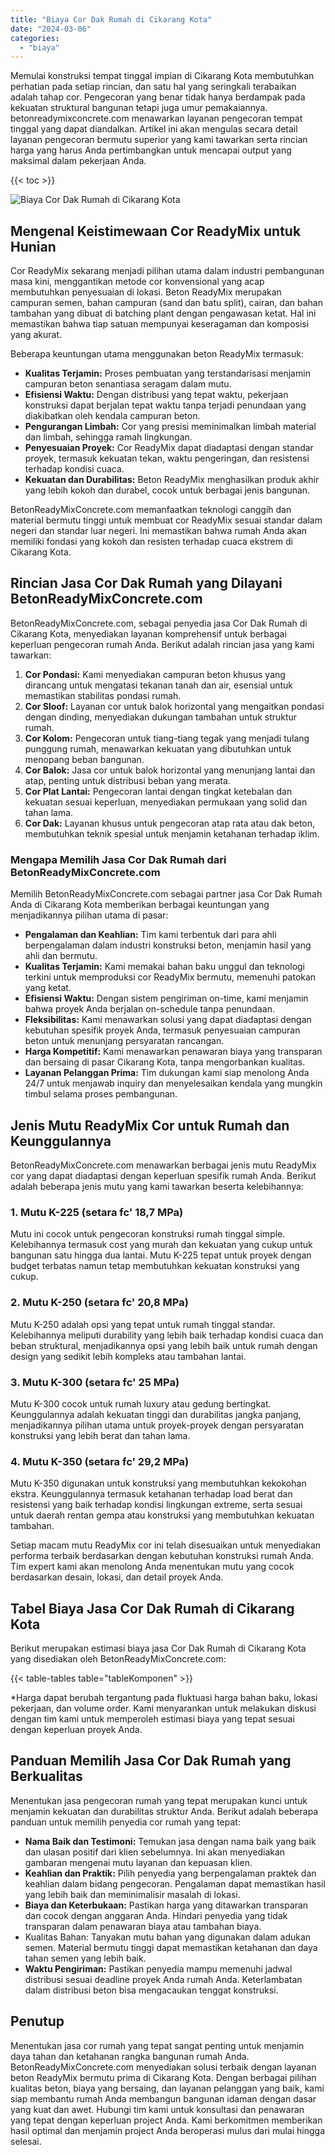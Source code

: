 ```yaml
---
title: "Biaya Cor Dak Rumah di Cikarang Kota"
date: "2024-03-06"
categories: 
  - "biaya"
---
```


Memulai konstruksi tempat tinggal impian di Cikarang Kota membutuhkan perhatian pada setiap rincian, dan satu hal yang seringkali terabaikan adalah tahap cor. Pengecoran yang benar tidak hanya berdampak pada kekuatan struktural bangunan tetapi juga umur pemakaiannya. betonreadymixconcrete.com menawarkan layanan pengecoran tempat tinggal yang dapat diandalkan. Artikel ini akan mengulas secara detail layanan pengecoran bermutu superior yang kami tawarkan serta rincian harga yang harus Anda pertimbangkan untuk mencapai output yang maksimal dalam pekerjaan Anda.

{{< toc >}}

![Biaya Cor Dak Rumah di Cikarang Kota](https://betoncor8.github.io/cor/harga-beton-readymix-concrete%20(36).png)

## Mengenal Keistimewaan Cor ReadyMix untuk Hunian

Cor ReadyMix sekarang menjadi pilihan utama dalam industri pembangunan masa kini, menggantikan metode cor konvensional yang acap membutuhkan penyesuaian di lokasi. Beton ReadyMix merupakan campuran semen, bahan campuran (sand dan batu split), cairan, dan bahan tambahan yang dibuat di batching plant dengan pengawasan ketat. Hal ini memastikan bahwa tiap satuan mempunyai keseragaman dan komposisi yang akurat.

Beberapa keuntungan utama menggunakan beton ReadyMix termasuk:

- **Kualitas Terjamin:** Proses pembuatan yang terstandarisasi menjamin campuran beton senantiasa seragam dalam mutu.
- **Efisiensi Waktu:** Dengan distribusi yang tepat waktu, pekerjaan konstruksi dapat berjalan tepat waktu tanpa terjadi penundaan yang diakibatkan oleh kendala campuran beton.
- **Pengurangan Limbah:** Cor yang presisi meminimalkan limbah material dan limbah, sehingga ramah lingkungan.
- **Penyesuaian Proyek:** Cor ReadyMix dapat diadaptasi dengan standar proyek, termasuk kekuatan tekan, waktu pengeringan, dan resistensi terhadap kondisi cuaca.
- **Kekuatan dan Durabilitas:** Beton ReadyMix menghasilkan produk akhir yang lebih kokoh dan durabel, cocok untuk berbagai jenis bangunan.

BetonReadyMixConcrete.com memanfaatkan teknologi canggih dan material bermutu tinggi untuk membuat cor ReadyMix sesuai standar dalam negeri dan standar luar negeri. Ini memastikan bahwa rumah Anda akan memiliki fondasi yang kokoh dan resisten terhadap cuaca ekstrem di Cikarang Kota.

## Rincian Jasa Cor Dak Rumah yang Dilayani BetonReadyMixConcrete.com

BetonReadyMixConcrete.com, sebagai penyedia jasa Cor Dak Rumah di Cikarang Kota, menyediakan layanan komprehensif untuk berbagai keperluan pengecoran rumah Anda. Berikut adalah rincian jasa yang kami tawarkan:

1. **Cor Pondasi:** Kami menyediakan campuran beton khusus yang dirancang untuk mengatasi tekanan tanah dan air, esensial untuk memastikan stabilitas pondasi rumah.
2. **Cor Sloof:** Layanan cor untuk balok horizontal yang mengaitkan pondasi dengan dinding, menyediakan dukungan tambahan untuk struktur rumah.
3. **Cor Kolom:** Pengecoran untuk tiang-tiang tegak yang menjadi tulang punggung rumah, menawarkan kekuatan yang dibutuhkan untuk menopang beban bangunan.
4. **Cor Balok:** Jasa cor untuk balok horizontal yang menunjang lantai dan atap, penting untuk distribusi beban yang merata.
5. **Cor Plat Lantai:** Pengecoran lantai dengan tingkat ketebalan dan kekuatan sesuai keperluan, menyediakan permukaan yang solid dan tahan lama.
6. **Cor Dak:** Layanan khusus untuk pengecoran atap rata atau dak beton, membutuhkan teknik spesial untuk menjamin ketahanan terhadap iklim.

### Mengapa Memilih Jasa Cor Dak Rumah dari BetonReadyMixConcrete.com

Memilih BetonReadyMixConcrete.com sebagai partner jasa Cor Dak Rumah Anda di Cikarang Kota memberikan berbagai keuntungan yang menjadikannya pilihan utama di pasar:

- **Pengalaman dan Keahlian:** Tim kami terbentuk dari para ahli berpengalaman dalam industri konstruksi beton, menjamin hasil yang ahli dan bermutu.
- **Kualitas Terjamin:** Kami memakai bahan baku unggul dan teknologi terkini untuk memproduksi cor ReadyMix bermutu, memenuhi patokan yang ketat.
- **Efisiensi Waktu:** Dengan sistem pengiriman on-time, kami menjamin bahwa proyek Anda berjalan on-schedule tanpa penundaan.
- **Fleksibilitas:** Kami menawarkan solusi yang dapat diadaptasi dengan kebutuhan spesifik proyek Anda, termasuk penyesuaian campuran beton untuk menunjang persyaratan rancangan.
- **Harga Kompetitif:** Kami menawarkan penawaran biaya yang transparan dan bersaing di pasar Cikarang Kota, tanpa mengorbankan kualitas.
- **Layanan Pelanggan Prima:** Tim dukungan kami siap menolong Anda 24/7 untuk menjawab inquiry dan menyelesaikan kendala yang mungkin timbul selama proses pembangunan.

## Jenis Mutu ReadyMix Cor untuk Rumah dan Keunggulannya

BetonReadyMixConcrete.com menawarkan berbagai jenis mutu ReadyMix cor yang dapat diadaptasi dengan keperluan spesifik rumah Anda. Berikut adalah beberapa jenis mutu yang kami tawarkan beserta kelebihannya:

### 1\. Mutu K-225 (setara fc' 18,7 MPa)

Mutu ini cocok untuk pengecoran konstruksi rumah tinggal simple. Kelebihannya termasuk cost yang murah dan kekuatan yang cukup untuk bangunan satu hingga dua lantai. Mutu K-225 tepat untuk proyek dengan budget terbatas namun tetap membutuhkan kekuatan konstruksi yang cukup.

### 2\. Mutu K-250 (setara fc' 20,8 MPa)

Mutu K-250 adalah opsi yang tepat untuk rumah tinggal standar. Kelebihannya meliputi durability yang lebih baik terhadap kondisi cuaca dan beban struktural, menjadikannya opsi yang lebih baik untuk rumah dengan design yang sedikit lebih kompleks atau tambahan lantai.

### 3\. Mutu K-300 (setara fc' 25 MPa)

Mutu K-300 cocok untuk rumah luxury atau gedung bertingkat. Keunggulannya adalah kekuatan tinggi dan durabilitas jangka panjang, menjadikannya pilihan utama untuk proyek-proyek dengan persyaratan konstruksi yang lebih berat dan tahan lama.

### 4\. Mutu K-350 (setara fc' 29,2 MPa)

Mutu K-350 digunakan untuk konstruksi yang membutuhkan kekokohan ekstra. Keunggulannya termasuk ketahanan terhadap load berat dan resistensi yang baik terhadap kondisi lingkungan extreme, serta sesuai untuk daerah rentan gempa atau konstruksi yang membutuhkan kekuatan tambahan.

Setiap macam mutu ReadyMix cor ini telah disesuaikan untuk menyediakan performa terbaik berdasarkan dengan kebutuhan konstruksi rumah Anda. Tim expert kami akan menolong Anda menentukan mutu yang cocok berdasarkan desain, lokasi, dan detail proyek Anda.

## Tabel Biaya Jasa Cor Dak Rumah di Cikarang Kota

Berikut merupakan estimasi biaya jasa Cor Dak Rumah di Cikarang Kota yang disediakan oleh BetonReadyMixConcrete.com:

{{< table-tables table="tableKomponen" >}}

\*Harga dapat berubah tergantung pada fluktuasi harga bahan baku, lokasi pekerjaan, dan volume order. Kami menyarankan untuk melakukan diskusi dengan tim kami untuk memperoleh estimasi biaya yang tepat sesuai dengan keperluan proyek Anda.

## Panduan Memilih Jasa Cor Dak Rumah yang Berkualitas

Menentukan jasa pengecoran rumah yang tepat merupakan kunci untuk menjamin kekuatan dan durabilitas struktur Anda. Berikut adalah beberapa panduan untuk memilih penyedia cor rumah yang tepat:

- **Nama Baik dan Testimoni:** Temukan jasa dengan nama baik yang baik dan ulasan positif dari klien sebelumnya. Ini akan menyediakan gambaran mengenai mutu layanan dan kepuasan klien.
- **Keahlian dan Praktik:** Pilih penyedia yang berpengalaman praktek dan keahlian dalam bidang pengecoran. Pengalaman dapat memastikan hasil yang lebih baik dan meminimalisir masalah di lokasi.
- **Biaya dan Keterbukaan:** Pastikan harga yang ditawarkan transparan dan cocok dengan anggaran Anda. Hindari penyedia yang tidak transparan dalam penawaran biaya atau tambahan biaya.
- Kualitas Bahan: Tanyakan mutu bahan yang digunakan dalam adukan semen. Material bermutu tinggi dapat memastikan ketahanan dan daya tahan semen yang lebih baik.
- **Waktu Pengiriman:** Pastikan penyedia mampu memenuhi jadwal distribusi sesuai deadline proyek Anda rumah Anda. Keterlambatan dalam distribusi beton bisa mengacaukan tenggat konstruksi.

## Penutup

Menentukan jasa cor rumah yang tepat sangat penting untuk menjamin daya tahan dan ketahanan rangka bangunan rumah Anda. BetonReadyMixConcrete.com menyediakan solusi terbaik dengan layanan beton ReadyMix bermutu prima di Cikarang Kota. Dengan berbagai pilihan kualitas beton, biaya yang bersaing, dan layanan pelanggan yang baik, kami siap membantu rumah Anda membangun bangunan idaman dengan dasar yang kuat dan awet. Hubungi tim kami untuk konsultasi dan penawaran yang tepat dengan keperluan project Anda. Kami berkomitmen memberikan hasil optimal dan menjamin project Anda beroperasi mulus dari mulai hingga selesai.
